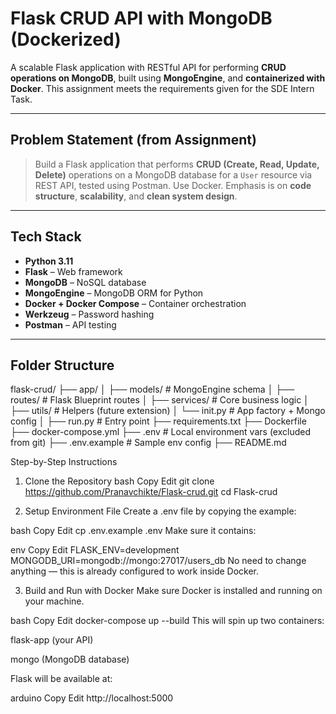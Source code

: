 # Flask CRUD API with MongoDB (Dockerized)

A scalable Flask application with RESTful API for performing **CRUD operations on MongoDB**, built using **MongoEngine**, and **containerized with Docker**. This assignment meets the requirements given for the SDE Intern Task.

---

## Problem Statement (from Assignment)

> Build a Flask application that performs **CRUD (Create, Read, Update, Delete)** operations on a MongoDB database for a `User` resource via REST API, tested using Postman. Use Docker. Emphasis is on **code structure**, **scalability**, and **clean system design**.

---

## Tech Stack

- **Python 3.11**
- **Flask** – Web framework
- **MongoDB** – NoSQL database
- **MongoEngine** – MongoDB ORM for Python
- **Docker + Docker Compose** – Container orchestration
- **Werkzeug** – Password hashing
- **Postman** – API testing

---

## Folder Structure

flask-crud/
├── app/
│ ├── models/ # MongoEngine schema
│ ├── routes/ # Flask Blueprint routes
│ ├── services/ # Core business logic
│ ├── utils/ # Helpers (future extension)
│ └── init.py # App factory + Mongo config
│
├── run.py # Entry point
├── requirements.txt
├── Dockerfile
├── docker-compose.yml
├── .env # Local environment vars (excluded from git)
├── .env.example # Sample env config
├── README.md

 Step-by-Step Instructions
 
 1. Clone the Repository
bash
Copy
Edit
git clone https://github.com/Pranavchikte/Flask-crud.git
cd Flask-crud

 2. Setup Environment File
Create a .env file by copying the example:

bash
Copy
Edit
cp .env.example .env
Make sure it contains:

env
Copy
Edit
FLASK_ENV=development
MONGODB_URI=mongodb://mongo:27017/users_db
No need to change anything — this is already configured to work inside Docker.

 3. Build and Run with Docker
Make sure Docker is installed and running on your machine.

bash
Copy
Edit
docker-compose up --build
This will spin up two containers:

flask-app (your API)

mongo (MongoDB database)

Flask will be available at:

arduino
Copy
Edit
http://localhost:5000
